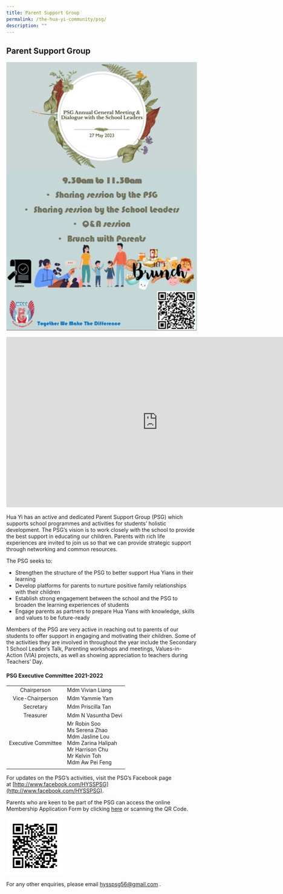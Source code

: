 ```yaml
---
title: Parent Support Group
permalink: /the-hua-yi-community/psg/
description: ""
---
```

## Parent Support Group

![](/images/2023%20psg%20agm.jpeg)

<iframe allowfullscreen="true" height="450" width="800" frameborder="0" src="https://docs.google.com/presentation/d/e/2PACX-1vTSRkZsnLRAxCmtnGteojutOw1Tuqk0pKcpEbCceENA4P63XIHC4Oyj3nxyvME48wiIWeR9u9EAyFgW/embed?start=false&amp;loop=false&amp;delayms=3000"></iframe>

Hua Yi has an active and dedicated Parent Support Group (PSG) which supports school programmes and activities for students’ holistic development. The PSG’s vision is to work closely with the school to provide the best support in educating our children. Parents with rich life experiences are invited to join us so that we can provide strategic support through networking and common resources.

The PSG seeks to:  
*   Strengthen the structure of the PSG to better support Hua Yians in their learning
*   Develop platforms for parents to nurture positive family relationships with their children
*   Establish strong engagement between the school and the PSG to broaden the learning experiences of students
*   Engage parents as partners to prepare Hua Yians with knowledge, skills and values to be future-ready

Members of the PSG are very active in reaching out to parents of our students to offer support in engaging and motivating their children. Some of the activities they are involved in throughout the year include the Secondary 1 School Leader’s Talk, Parenting workshops and meetings, Values-in-Action (VIA) projects, as well as showing appreciation to teachers during Teachers’ Day.

#### PSG Executive Committee 2021-2022

|  |  |
|:---:|---|
| Chairperson | Mdm Vivian Liang |
| Vice-Chairperson | Mdm Yammie Yam |
| Secretary | Mdm Priscilla Tan |
| Treasurer | Mdm N Vasuntha Devi |
| Executive Committee | Mr Robin Soo<br>Ms Serena Zhao<br>Mdm Jasline Lou<br>Mdm Zarina Halipah<br>Mr Harrison Chu<br>Mr Kelvin Toh<br>Mdm Aw Pei Feng |
|  |  |

For updates on the PSG’s activities, visit the PSG’s Facebook page at&nbsp;[http://www.facebook.com/HYSSPSG](http://www.facebook.com/HYSSPSG).

Parents who are keen to be part of the PSG can access the online Membership Application Form by clicking&nbsp;[here](https://form.gov.sg/#!/5fb9a5682bcec70011412c8b)&nbsp;or scanning the QR Code.

<img style="width:30%" src="/images/QR Code for PSG application form.png">

For any other enquiries, please email&nbsp;[hysspsg56@gmail.com](mailto:hysspsg56@gmail.com)&nbsp;.